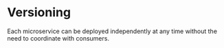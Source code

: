 # Versioning

Each microservice can be deployed independently at any time without the need to coordinate with consumers.

